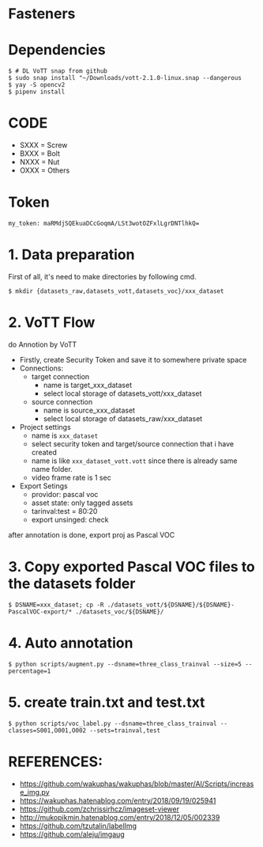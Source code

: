 # Fasteners

# Dependencies

```
$ # DL VoTT snap from github
$ sudo snap install "~/Downloads/vott-2.1.0-linux.snap --dangerous
$ yay -S opencv2
$ pipenv install
```

# CODE

- SXXX = Screw
- BXXX = Bolt
- NXXX = Nut
- OXXX = Others


# Token

```
my_token: maRMdjSQEkuaDCcGoqmA/LSt3wotOZFxlLgrDNTlhkQ=
```


# 1. Data preparation

First of all, it's need to make directories by following cmd.

```
$ mkdir {datasets_raw,datasets_vott,datasets_voc}/xxx_dataset
```

# 2. VoTT Flow

do Annotion by VoTT

- Firstly, create Security Token and save it to somewhere private space
- Connections:
  - target connection
    - name is target_xxx_dataset
    - select local storage of datasets_vott/xxx_dataset
  - source connection
    - name is source_xxx_dataset
    - select local storage of datasets_raw/xxx_dataset
- Project settings
  - name is `xxx_dataset`
  - select security token and target/source connection that i have created
  - name is like `xxx_dataset_vott.vott` since there is already same name folder.
  - video frame rate is 1 sec
- Export Setings
  - providor: pascal voc
  - asset state: only tagged assets
  - tarinval:test = 80:20
  - export unsinged: check

after annotation is done, export proj as Pascal VOC

# 3. Copy exported Pascal VOC files to the datasets folder

```
$ DSNAME=xxx_dataset; cp -R ./datasets_vott/${DSNAME}/${DSNAME}-PascalVOC-export/* ./datasets_voc/${DSNAME}/
```

# 4. Auto annotation

```
$ python scripts/augment.py --dsname=three_class_trainval --size=5 --percentage=1
```

# 5. create train.txt and test.txt

```
$ python scripts/voc_label.py --dsname=three_class_trainval --classes=S001,O001,O002 --sets=trainval,test
```

# REFERENCES:

- https://github.com/wakuphas/wakuphas/blob/master/AI/Scripts/increase_img.py
- https://wakuphas.hatenablog.com/entry/2018/09/19/025941
- https://github.com/zchrissirhcz/imageset-viewer
- http://mukopikmin.hatenablog.com/entry/2018/12/05/002339
- https://github.com/tzutalin/labelImg
- https://github.com/aleju/imgaug
